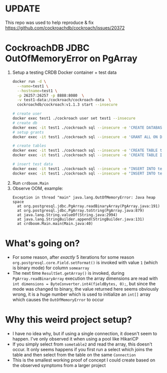 # UPDATE

This repo was used to help reproduce & fix https://github.com/cockroachdb/cockroach/issues/20372

# CockroachDB JDBC OutOfMemoryError on PgArray

1. Setup a testing CRDB Docker container + test data
    ```bash
    docker run -d \
      --name=test1 \
      --hostname=test1 \
      -p 26257:26257 -p 8888:8080  \
      -v test1-data:/cockroach/cockroach-data  \
      cockroachdb/cockroach:v1.1.3 start --insecure
    
    # create user
    docker exec test1 ./cockroach user set test1 --insecure
    # create db
    docker exec -it test1 ./cockroach sql --insecure -e 'CREATE DATABASE test1'
    # setup grants
    docker exec -it test1 ./cockroach sql --insecure -e 'GRANT ALL ON DATABASE test1 TO test1'
    
    # create tables
    docker exec -it test1 ./cockroach sql --insecure -e 'CREATE TABLE test1.sometable1 (id UUID PRIMARY KEY, name TEXT)'
    docker exec -it test1 ./cockroach sql --insecure -e 'CREATE TABLE IF NOT EXISTS test1.sometable2 ( id UUID PRIMARY KEY, somearray TEXT [] NULL, sometable1_id UUID NULL REFERENCES test1.sometable1 (id) )'
    
    # insert test data
    docker exec -it test1 ./cockroach sql --insecure -e "INSERT INTO test1.sometable1 (id, name) VALUES ('00000000-0000-0000-0000-000000000000', 'somename')"
    docker exec -it test1 ./cockroach sql --insecure -e "INSERT INTO test1.sometable2 (id, somearray, sometable1_id ) VALUES ( '00000000-0000-0000-0000-000000000000', ARRAY['server1.com', 'server2.com'], '00000000-0000-0000-0000-000000000000' )"
    ```
1. Run `crdboom.Main`
1. Observe OOM, example:
    ```
    Exception in thread "main" java.lang.OutOfMemoryError: Java heap space
      at org.postgresql.jdbc.PgArray.readBinaryArray(PgArray.java:191)
      at org.postgresql.jdbc.PgArray.toString(PgArray.java:879)
      at java.lang.String.valueOf(String.java:2994)
      at java.lang.StringBuilder.append(StringBuilder.java:131)
      at crdboom.Main.main(Main.java:40)
    ```
    
# What's going on?

* For some reason, after *exactly* 5 iterations for some reason `org.postgresql.core.Field.setFormat()` is invoked with value `1` (which is binary mode) for column `somearray`
* The next time `ResultSet.getArray()` is invoked, during `PgArray.readBinaryArray` execution the array dimensions are read with `int dimensions = ByteConverter.int4(fieldBytes, 0);`, but since the mode was changed to binary, the value returned here seems obviously wrong, it is a huge number which is used to initialize an `int[]` array which causes the `OutOfMemoryError` to occur

# Why this weird project setup?

* I have no idea why, but if using a single connection, it doesn't seem to happen.  I've only observed it when using a pool like HikariCP
* If you simply select from `sometable2` and read the array, this doesn't occur.  It only seems happens if you first run a select which joins the table and then select from the table on the same `Connection`
* This is the smallest working proof of concept I could create based on the observed symptoms from a larger project
 
